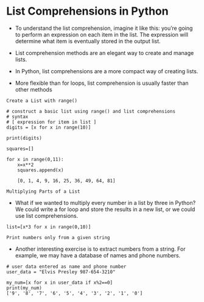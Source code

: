 # List Comprehensions in Python
- To understand the list comprehension, imagine it like this: you’re going to perform an expression on each item in the list. The expression will determine what item is eventually stored in the output list. 

 - List comprehension methods are an elegant way to create and manage lists. 
 - In Python, list comprehensions are a more compact way of creating lists. 
 - More flexible than for loops, list comprehension is usually faster than other methods


`Create a List with range() `

```
# construct a basic list using range() and list comprehensions
# syntax
# [ expression for item in list ]
digits = [x for x in range(10)]

print(digits)
```

```
squares=[]

for x in range(0,11):
    x=x**2 
    squares.append(x)

    [0, 1, 4, 9, 16, 25, 36, 49, 64, 81]

```

`Multiplying Parts of a List`
- What if we wanted to multiply every number in a list by three in Python? We could write a for loop and store the results in a new list, or we could use list comprehensions.

```
list=[x*3 for x in range(0,10)]
```

`Print numbers only from a given string`
- Another interesting exercise is to extract numbers from a string. For example, we may have a database of names and phone numbers.

```
# user data entered as name and phone number
user_data = "Elvis Presley 987-654-3210"

my_num=[x for x in user_data if x%2==0]
print(my_num)
['9', '8', '7', '6', '5', '4', '3', '2', '1', '0']
```